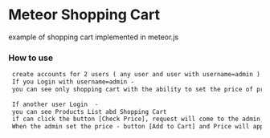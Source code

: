 Meteor Shopping Cart
=====================
example of shopping cart implemented in meteor.js

### How to use
```html
 create accounts for 2 users ( any user and user with username=admin ) 
 If you Login with username=admin - 
 you can see only shopping cart with the ability to set the price of products
 
 If another user Login  - 
 you can see Products List abd Shopping Cart
 if can click the button [Check Price], request will come to the admin,
 When the admin set the price - button [Add to Cart] and Price will appear
```
